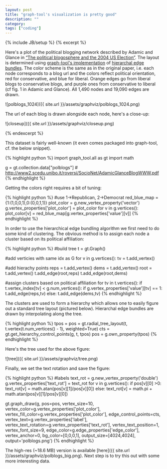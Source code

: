 ```yaml
---
layout: post
title: "graph-tool's visualization is pretty good"
description: ""
category: 
tags: ["coding"]
---
```

{% include JB/setup %}
{% excerpt %}

Here's a plot of the political blogging network described by Adamic and Glance in [“The political blogosphere and the 2004 US Election”](http://dx.doi.org/10.1145/1134271.1134277). The layout is determined using [graph-tool's implementation](http://graph-tool.skewed.de/static/doc/draw.html?highlight=get_hierarchy_control_points#graph_tool.draw.get_hierarchy_control_points) of [hierarchal edge bundles](http://dx.doi.org/10.1109/TVCG.2006.147). The color scheme is the same as in the original paper, i.e. each node corresponds to a blog url and the colors reflect political orientation, red for conservative, and blue for liberal. Orange edges go from liberal blogs to conservative blogs, and purple ones from conservative to liberal (cf  fig. 1 in Adamic and Glance). All 1,490 nodes and 19,090 edges are drawn.

![polblogs_1024]({{ site.url }}/assets/graphviz/polblogs_1024.png)

The url of each blog is drawn alongside each node, here's a close-up:

![closeup]({{ site.url }}/assets/graphviz/closeup.png)

{% endexcerpt %}


This dataset is fairly well-known (it even comes packaged into graph-tool, cf. the below snippet).

{% highlight python %}
import graph_tool.all as gt
import math

g = gt.collection.data["polblogs"] #  http://www2.scedu.unibo.it/roversi/SocioNet/AdamicGlanceBlogWWW.pdf
{% endhighlight %}

Getting the colors right requires a bit of tuning:

{% highlight python %}
#use 1->Republican, 2->Democrat
red_blue_map = {1:(1,0,0,1),0:(0,0,1,1)}
plot_color = g.new_vertex_property('vector<double>')
g.vertex_properties['plot_color'] = plot_color
for v in g.vertices():
    plot_color[v] = red_blue_map[g.vertex_properties['value'][v]]
{% endhighlight %}

In order to use the hierarchical edge bundling algorithm we first need to do some kind of clustering. The obvious method is to assign each node a cluster based on its political affiliation:

{% highlight python %}
#build tree
t = gt.Graph()

#add verticies with same idx as G
for v in g.vertices():
    tv = t.add_vertex()

#add hierachy points
reps = t.add_vertex()
dems = t.add_vertex()
root = t.add_vertex()
t.add_edge(root,reps)
t.add_edge(root,dems)

#assign clusters based on political affiliation
for tv in t.vertices():
    if t.vertex_index[tv] < g.num_vertices():
        if g.vertex_properties['value'][tv] == 1:
            t.add_edge(reps,tv)
        else:
            t.add_edge(dems,tv)
{% endhighlight %}

The clusters are used to form a hierarchy which allows one to easily figure out a standard tree layout (pictured below). Hierarchal edge bundles are drawn by interpolating along the tree.

{% highlight python %}
tpos = pos = gt.radial_tree_layout(t, t.vertex(t.num_vertices() - 1), weighted=True)
cts = gt.get_hierarchy_control_points(g, t, tpos)
pos = g.own_property(tpos)
{% endhighlight %}

Here's the tree used for the above figure:

![tree]({{ site.url }}/assets/graphviz/tree.png)

Finally, we set the text rotation and save the figure:

{% highlight python %}
#labels
text_rot = g.new_vertex_property('double')
g.vertex_properties['text_rot'] = text_rot
for v in g.vertices():
    if pos[v][0] >0:
        text_rot[v] = math.atan(pos[v][1]/pos[v][0])
    else:
        text_rot[v] = math.pi + math.atan(pos[v][1]/pos[v][0])

gt.graph_draw(g, pos=pos,
              vertex_size=10,
              vertex_color=g.vertex_properties['plot_color'],
              vertex_fill_color=g.vertex_properties['plot_color'],
              edge_control_points=cts,
              vertex_text=g.vertex_properties['label'],
              vertex_text_rotation=g.vertex_properties['text_rot'],
              vertex_text_position=1,
              vertex_font_size=9,
              edge_color=g.edge_properties['edge_color'],
              vertex_anchor=0,
              bg_color=[0,0,0,1],
              output_size=[4024,4024],
              output='polblogs.png')
{% endhighlight %}

The high-res (~18.6 MB) version is available [here]({{ site.url }}/assets/graphviz/polblogs_big.png). Next step is to try this out with some more interesting data.

